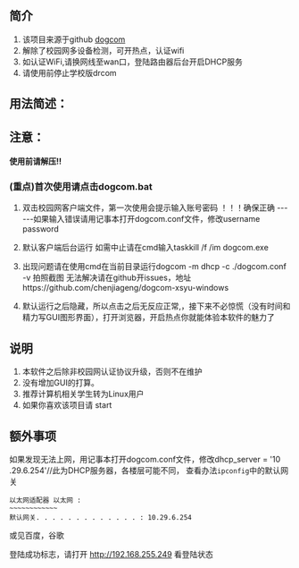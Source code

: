 ## 简介
1. 该项目来源于github [dogcom](https://github.com/mchome/dogcom)
2. 解除了校园网多设备检测，可开热点，认证wifi
3. 如认证WiFi,请换网线至wan口，登陆路由器后台开启DHCP服务
4. 请使用前停止学校版drcom
## 用法简述：
## 注意：
#### 使用前请解压!!
### (重点)首次使用请点击dogcom.bat
1. 双击校园网客户端文件，第一次使用会提示输入账号密码 ！！！确保正确
------如果输入错误请用记事本打开dogcom.conf文件，修改username password
2. 默认客户端后台运行 如需中止请在cmd输入taskkill /f /im dogcom.exe

3. 出现问题请在使用cmd在当前目录运行dogcom -m dhcp -c ./dogcom.conf -v
拍照截图
无法解决请在github开issues，地址https://github.com/chenjiageng/dogcom-xsyu-windows
4. 默认运行之后隐藏，所以点击之后无反应正常,，接下来不必惊慌（没有时间和精力写GUI图形界面），打开浏览器，开启热点你就能体验本软件的魅力了

## 说明
1. 本软件之后除非校园网认证协议升级，否则不在维护
2. 没有增加GUI的打算。
3. 推荐计算机相关学生转为Linux用户
4. 如果你喜欢该项目请 start


## 额外事项
如果发现无法上网，用记事本打开dogcom.conf文件，修改dhcp_server = '10 .29.6.254'//此为DHCP服务器，各楼层可能不同，
查看办法`ipconfig`中的默认网关
```
以太网适配器 以太网 :
~~~~~~~~~~~~
默认网关. . . . . . . . . . . . . : 10.29.6.254
```
或见百度，谷歌

登陆成功标志，请打开 http://192.168.255.249
看登陆状态

